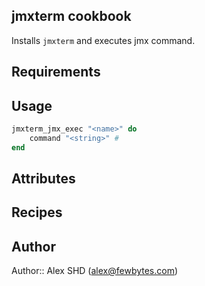 ## jmxterm cookbook
Installs `jmxterm` and executes jmx command. 

## Requirements

## Usage

```ruby
jmxterm_jmx_exec "<name>" do
	command "<string>" #
end 
```

## Attributes

## Recipes

## Author

Author:: Alex SHD (alex@fewbytes.com)